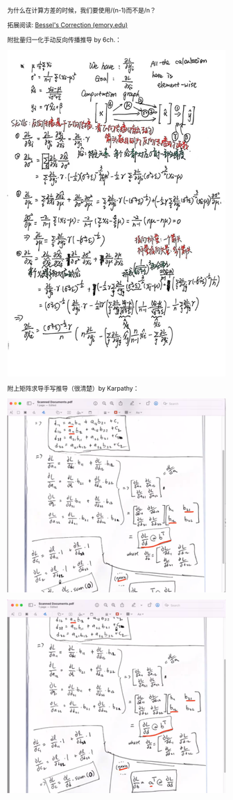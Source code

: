为什么在计算方差的时候，我们要使用/(n-1)而不是/n？

拓展阅读:  [Bessel's Correction (emory.edu)](https://math.oxford.emory.edu/site/math117/besselCorrection/)

附批量归一化手动反向传播推导 by 6ch.：

![批量归一化](./makemoreNinja.assets/微信图片_20250316202519.jpg)

附上矩阵求导手写推导（很清楚）by Karpathy：

![image-20250316141432146](./makemoreNinja.assets/image-20250316141432146.png)

![image-20250316141500301](./makemoreNinja.assets/image-20250316141500301.png)